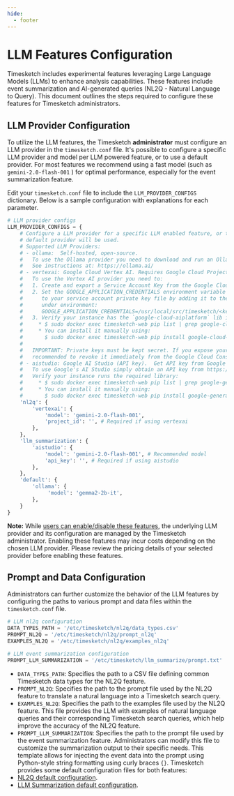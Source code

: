 ```yaml
---
hide:
  - footer
---
```


# LLM Features Configuration

Timesketch includes experimental features leveraging Large Language Models (LLMs) to enhance analysis capabilities. These features include event summarization and AI-generated queries (NL2Q - Natural Language to Query). This document outlines the steps required to configure these features for Timesketch administrators.

## LLM Provider Configuration

To utilize the LLM features, the Timesketch **administrator** must configure an LLM provider in the `timesketch.conf` file. It's possible to configure a specific LLM provider and model per LLM powered feature, or to use a default provider. For most features we recommend using a fast model (such as `gemini-2.0-flash-001` ) for optimal performance, especially for the event summarization feature.

Edit your `timesketch.conf` file to include the `LLM_PROVIDER_CONFIGS` dictionary.  Below is a sample configuration with explanations for each parameter.

```python
# LLM provider configs
LLM_PROVIDER_CONFIGS = {
    # Configure a LLM provider for a specific LLM enabled feature, or the
    # default provider will be used.
    # Supported LLM Providers:
    # - ollama:  Self-hosted, open-source.
    #   To use the Ollama provider you need to download and run an Ollama server.
    #   See instructions at: https://ollama.ai/
    # - vertexai: Google Cloud Vertex AI. Requires Google Cloud Project.
    #   To use the Vertex AI provider you need to:
    #   1. Create and export a Service Account Key from the Google Cloud Console.
    #   2. Set the GOOGLE_APPLICATION_CREDENTIALS environment variable to the full path
    #      to your service account private key file by adding it to the docker-compose.yml
    #      under environment:
    #      GOOGLE_APPLICATION_CREDENTIALS=/usr/local/src/timesketch/<key_file>.json
    #   3. Verify your instance has the `google-cloud-aiplatform` lib installed.
    #     * $ sudo docker exec timesketch-web pip list | grep google-cloud-aiplatform
    #     * You can install it manually using:
    #       $ sudo docker exec timesketch-web pip install google-cloud-aiplatform==1.70.0
    #
    #   IMPORTANT: Private keys must be kept secret. If you expose your private key it is
    #   recommended to revoke it immediately from the Google Cloud Console.
    # - aistudio: Google AI Studio (API key).  Get API key from Google AI Studio website.
    #   To use Google's AI Studio simply obtain an API key from https://aistudio.google.com/
    #   Verify your instance runs the required library:
    #     * $ sudo docker exec timesketch-web pip list | grep google-generativeai
    #     * You can install it manually using:
    #       $ sudo docker exec timesketch-web pip install google-generativeai==0.8.4
    'nl2q': {
        'vertexai': {
            'model': 'gemini-2.0-flash-001',
            'project_id': '', # Required if using vertexai
        },
    },
    'llm_summarization': {
        'aistudio': {
            'model': 'gemini-2.0-flash-001', # Recommended model
            'api_key': '', # Required if using aistudio
        },
    },
    'default': {
        'ollama': {
             'model': 'gemma2-2b-it',
        },
    }
}
```

**Note:**  While [users can enable/disable these features](../user/llm-features-user.md), the underlying LLM provider and its configuration are managed by the Timesketch administrator. Enabling these features may incur costs depending on the chosen LLM provider. Please review the pricing details of your selected provider before enabling these features.

## Prompt and Data Configuration

Administrators can further customize the behavior of the LLM features by configuring the paths to various prompt and data files within the `timesketch.conf` file.

```python
# LLM nl2q configuration
DATA_TYPES_PATH = '/etc/timesketch/nl2q/data_types.csv'
PROMPT_NL2Q = '/etc/timesketch/nl2q/prompt_nl2q'
EXAMPLES_NL2Q = '/etc/timesketch/nl2q/examples_nl2q'

# LLM event summarization configuration
PROMPT_LLM_SUMMARIZATION = '/etc/timesketch/llm_summarize/prompt.txt'
```

*   `DATA_TYPES_PATH`: Specifies the path to a CSV file defining common Timesketch data types for the NL2Q feature.
*   `PROMPT_NL2Q`: Specifies the path to the prompt file used by the NL2Q feature to translate a natural language into a Timesketch search query.
*   `EXAMPLES_NL2Q`: Specifies the path to the examples file used by the NL2Q feature. This file provides the LLM with examples of natural language queries and their corresponding Timesketch search queries, which help improve the accuracy of the NL2Q feature.
*   `PROMPT_LLM_SUMMARIZATION`: Specifies the path to the prompt file used by the event summarization feature.  Administrators can modify this file to customize the summarization output to their specific needs. This template allows for injecting the event data into the prompt using Python-style string formatting using curly braces `{}`.
Timesketch provides some default configuration files for both features:
* [NL2Q default configuration](https://github.com/google/timesketch/tree/master/data/nl2q).
* [LLM Summarization default configuration](https://github.com/google/timesketch/tree/master/data/llm_summarize).
